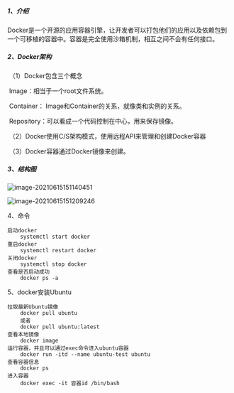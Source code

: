 ##### 1、介绍

​	Docker是一个开源的应用容器引擎，让开发者可以打包他们的应用以及依赖包到一个可移植的容器中。容器是完全使用沙箱机制，相互之间不会有任何接口。

##### 2、Docker架构

​	（1）Docker包含三个概念

​			Image：相当于一个root文件系统。

​			Container： Image和Container的关系，就像类和实例的关系。

​			Repository：可以看成一个代码控制在中心，用来保存镜像。

​	（2）Docker使用C/S架构模式，使用远程API来管理和创建Docker容器

​	（3）Docker容器通过Docker镜像来创建。

##### 3、结构图

![image-20210615151140451](C:\Users\wuxinzhen1\AppData\Roaming\Typora\typora-user-images\image-20210615151140451.png)

![image-20210615151209246](C:\Users\wuxinzhen1\AppData\Roaming\Typora\typora-user-images\image-20210615151209246.png)

4、命令

```shell
启动docker
	systemctl start docker
重启docker
	systemctl restart docker
关闭docker
	systemctl stop docker
查看是否启动成功
	docker ps -a
```

5、docker安装Ubuntu

```shell
拉取最新Ubuntu镜像
	docker pull ubuntu
	或者 
	docker pull ubuntu:latest
查看本地镜像
	docker image
运行容器，并且可以通过exec命令进入ubuntu容器
	docker run -itd --name ubuntu-test ubuntu
查看容器信息
	docker ps
进入容器
	docker exec -it 容器id /bin/bash
```

